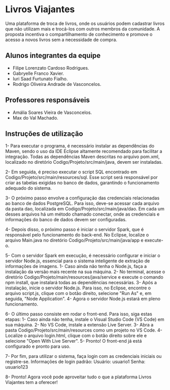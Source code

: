 # Livros Viajantes

 Uma plataforma de troca de livros, onde os usuários podem cadastrar livros que não utilizam mais e trocá-los com outros membros da comunidade. A proposta incentiva o compartilhamento de conhecimento e promove o acesso a novos livros sem a necessidade de compra.

## Alunos integrantes da equipe

* Filipe Lorenzato Cardoso Rodrigues.
* Gabryelle Franco Xavier.
* Iuri Saad Furtunato Fialho.
* Rodrigo Oliveira Andrade de Vasconcelos.

## Professores responsáveis

* Amália Soares Vieira de Vasconcelos.
* Max do Val Machado.

## Instruções de utilização

1- Para executar o programa, é necessário instalar as dependências do Maven, sendo o uso da IDE Eclipse altamente recomendado para facilitar a integração. Todas as dependências Maven descritas no arquivo pom.xml, localizado no diretório Codigo/Projeto/src/main/java, devem ser instaladas.

2- Em seguida, é preciso executar o script SQL encontrado em Codigo/Projeto/src/main/resources/sql. Esse script será responsável por criar as tabelas exigidas no banco de dados, garantindo o funcionamento adequado do sistema.

3- O próximo passo envolve a configuração das credenciais relacionadas ao banco de dados PostgreSQL. Para isso, deve-se acessar cada arquivo da pasta dao, localizada em Codigo/Projeto/src/main/java/dao. Em cada um desses arquivos há um método chamado conectar, onde as credenciais e informações do banco de dados devem ser configuradas.

4- Depois disso, o próximo passo é iniciar o servidor Spark, que é responsável pelo funcionamento do back-end. No Eclipse, localize o arquivo Main.java no diretório Codigo/Projeto/src/main/java/app e execute-o.

5- Com o servidor Spark em execução, é necessário configurar e iniciar o servidor Node.js, essencial para o sistema inteligente de extração de informações de imagens. 1- Caso ainda não tenha o Node.js, faça a instalação da versão mais recente na sua máquina. 2- No terminal, acesse o diretório Codigo/Projeto/main/resources/java/service e execute o comando npm install, que instalará todas as dependências necessárias. 3- Após a instalação, inicie o servidor Node.js. Para isso, no Eclipse, encontre o arquivo script.js, clique com o botão direito, selecione "Run As" e, em seguida, "Node Application". 4- Agora o servidor Node.js estará em pleno funcionamento.

6- O último passo consiste em rodar o front-end. Para isso, siga estas etapas: 1- Caso ainda não tenha, instale o Visual Studio Code (VS Code) em sua máquina. 2- No VS Code, instale a extensão Live Server. 3- Abra a pasta Codigo/Projeto/src/main/resources como um projeto no VS Code. 4- Localize o arquivo login.html, clique com o botão direito sobre ele e selecione "Open With Live Server". 5- Pronto! O front-end já está configurado e pronto para uso.

7- Por fim, para utilizar o sistema, faça login com as credenciais iniciais ou registre-se. Informações de login padrão:
Usuário: usuario1
Senha: usuario123

8- Pronto! Agora você pode aproveitar tudo o que a plataforma Livros Viajantes tem a oferecer!

